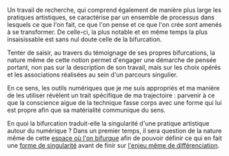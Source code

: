 Un travail de recherche, qui comprend également de manière plus large les pratiques artistiques, se caractérise par un ensemble de processus dans lesquels ce que l'on fait, ce que l'on pense et ce que l'on crée sont amenés à se transformer. De celle-ci, la plus notable et en même temps la plus insaisissable est sans nul doute celle de la bifurcation.

Tenter de saisir, au travers du témoignage de ses propres bifurcations, la nature même de cette notion permet d'engager une démarche de pensée portant, non pas sur la description de son travail, mais sur les choix opérés et les associations réalisées au sein d'un parcours singulier.

En ce sens, les outils numériques que je me suis appropriés et ma manière de les utiliser révèlent un trait spécifique de ma trajectoire : parvenir à ce que la conscience aigue de la technique fasse corps avec une forme qui lui est propre afin que sa matérialité communique du sens.

En quoi la bifurcation traduit-elle la singularité d'une pratique artistique autour du numérique ? Dans un premier temps, il sera question de la nature même de cette [espace où l'on bifurque](https://bifurcation.etxetxe.fr/3-espace-de-la-bifurcation/1-0-introduction/) afin de pouvoir définir ce qui en fait une [forme de singularité](https://bifurcation.etxetxe.fr/4-questionner-le-paradigme-de-la-singularite/2-0-introduction/) avant de finir sur [l'enjeu même de différenciation](https://bifurcation.etxetxe.fr/5-etre-different-mais-relie/3-0-introduction/).
